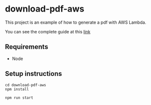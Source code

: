 # download-pdf-aws
This project is an example of how to generate a pdf with AWS Lambda.

You can see the complete guide at this [link](https://wavelop.com/en/story/generate-pdf-with-aws-lambda/)

## Requirements

* Node

## Setup instructions

```
cd download-pdf-aws
npm install

npm run start
```
